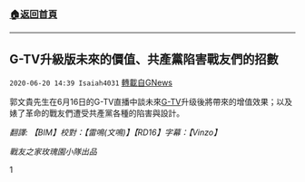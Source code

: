 ###  [:house:返回首頁](https://github.com/ourhimalayas/txt)
---

## G-TV升級版未來的價值、共產黨陷害戰友們的招數
`2020-06-20 14:39 Isaiah4031` [轉載自GNews](https://gnews.org/zh-hant/240558/)

郭文貴先生在6月16日的G-TV直播中談未來[G-TV](https://gtv.org)升级後將帶來的增值效果；以及婊了革命的戰友們遭受共產黨各種的陷害與設計。

*翻譯: 【BIM】校對：【雷鳴(文鳴)】【RD16】字幕：【Vinzo】*

*戰友之家玫瑰園小隊出品*

1
